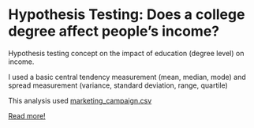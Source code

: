 # Hypothesis Testing: Does a college degree affect people’s income?

Hypothesis testing concept on the impact of education (degree level) on income.

I used a basic central tendency measurement (mean, median, mode) and spread measurement (variance, standard deviation, range, quartile)

This analysis used [marketing_campaign.csv](https://github.com/roberdmanihuruk/education_income_hypothesis_testing/blob/main/marketing_campaign.csv)

[Read more!](https://medium.com/@roberdmanihuruk17/does-a-college-degree-affect-peoples-income-9f410fcec7d)

